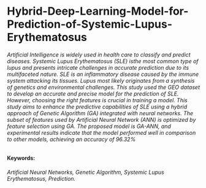 # Hybrid-Deep-Learning-Model-for-Prediction-of-Systemic-Lupus-Erythematosus

###### Artificial Intelligence is widely used in health care to classify and predict diseases. Systemic Lupus Erythematosus (SLE) isthe most common type of lupus and presents intricate challenges in accurate prediction due to its multifaceted nature. SLE is an inflammatory disease caused by the immune system attacking its tissues. Lupus most likely originates from a synthesis of genetics and environmental challenges. This study used the GEO dataset to develop an accurate and precise model for the prediction of SLE. However, choosing the right  features  is  crucial  in  training  a  model.  This  study  aims  to  enhance  the  predictive  capabilities  of  SLE  using  a  hybrid  approach  of Genetic Algorithm (GA) integrated with neural networks. The subset of features used by Artificial Neural Network (ANN) is optimized by  feature  selection  using  GA.  The  proposed  model  is  GA-ANN,  and  experimental  results  indicate  that  the  model  performed  well  in comparison to other models, achieving an accuracy of 96.32%

#### Keywords:
###### Artificial Neural Networks, Genetic Algorithm, Systemic Lupus Erythematosus, Prediction. 
